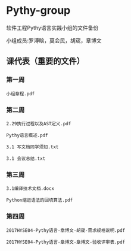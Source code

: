 # Pythy-group

软件工程Pythy语言实践小组的文件备份

小组成员:罗溥晗，莫会民，胡宬，章博文


## 课代表（重要的文件）

### 第一周
`小组章程.pdf`

### 第二周
`2.29执行过程以及AST定义.pdf`

`Pythy语言概述.pdf`

`3.1 写文档同学须知.txt`

`3.1 会议总结.txt`

### 第三周
`3.1编译技术文档.docx`

`Python缩进语法的回填算法.pdf`

### 第四周
`2017HYSE04-Pythy语言-章博文-胡宬-需求规格说明.pdf`

`2017HYSE04-Pythy语言-章博文-章博文-验收评审表.pdf`

 

